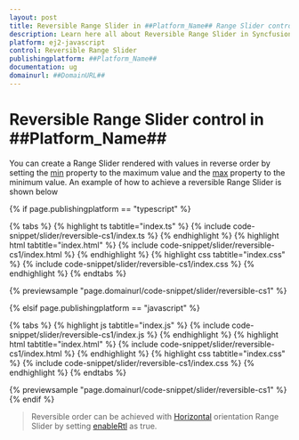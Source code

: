 ```yaml
---
layout: post
title: Reversible Range Slider in ##Platform_Name## Range Slider control | Syncfusion
description: Learn here all about Reversible Range Slider in Syncfusion ##Platform_Name## Range Slider control of Syncfusion Essential JS 2 and more.
platform: ej2-javascript
control: Reversible Range Slider 
publishingplatform: ##Platform_Name##
documentation: ug
domainurl: ##DomainURL##
---
```


# Reversible Range Slider control in ##Platform_Name##

You can create a Range Slider rendered with values in reverse order by setting the [min](https://ej2.syncfusion.com/documentation/api/slider#min) property to the maximum value and the [max](https://ej2.syncfusion.com/documentation/api/slider#max) property to the minimum value. An example of how to achieve a reversible Range Slider is shown below

{% if page.publishingplatform == "typescript" %}

 {% tabs %}
{% highlight ts tabtitle="index.ts" %}
{% include code-snippet/slider/reversible-cs1/index.ts %}
{% endhighlight %}
{% highlight html tabtitle="index.html" %}
{% include code-snippet/slider/reversible-cs1/index.html %}
{% endhighlight %}
{% highlight css tabtitle="index.css" %}
{% include code-snippet/slider/reversible-cs1/index.css %}
{% endhighlight %}
{% endtabs %}
        
{% previewsample "page.domainurl/code-snippet/slider/reversible-cs1" %}

{% elsif page.publishingplatform == "javascript" %}

{% tabs %}
{% highlight js tabtitle="index.js" %}
{% include code-snippet/slider/reversible-cs1/index.js %}
{% endhighlight %}
{% highlight html tabtitle="index.html" %}
{% include code-snippet/slider/reversible-cs1/index.html %}
{% endhighlight %}
{% highlight css tabtitle="index.css" %}
{% include code-snippet/slider/reversible-cs1/index.css %}
{% endhighlight %}
{% endtabs %}

{% previewsample "page.domainurl/code-snippet/slider/reversible-cs1" %}
{% endif %}

> Reversible order can be achieved with [Horizontal](https://ej2.syncfusion.com/documentation/api/slider/sliderOrientation/) orientation Range Slider by setting [enableRtl](https://ej2.syncfusion.com/documentation/api/slider#enablertl) as true.